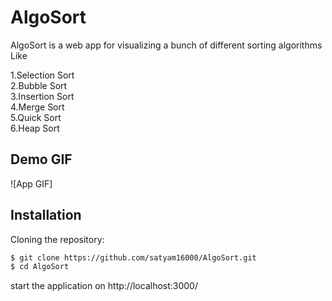 # AlgoSort
AlgoSort is a web app for visualizing a bunch of different sorting algorithms Like

1.Selection Sort<br/>
2.Bubble Sort<br/>
3.Insertion Sort<br/>
4.Merge Sort<br/>
5.Quick Sort<br/>
6.Heap Sort<br/>

## Demo GIF

![App GIF]<br/>

## Installation

Cloning the repository:

```bash
$ git clone https://github.com/satyam16000/AlgoSort.git
$ cd AlgoSort
```
start the application on http://localhost:3000/
